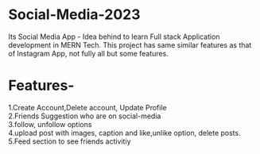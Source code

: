 # Social-Media-2023
Its Social Media App - Idea behind to learn Full stack Application development in MERN Tech. This project has same similar features as that of Instagram App, not fully all but some features.

# Features-
 1.Create Account,Delete account, Update Profile <br>
 2.Friends Suggestion who are on social-media <br>
 3.follow, unfollow options <br>
 4.upload post with images, caption and like,unlike option, delete posts. <br>
 5.Feed section to see friends activitiy
